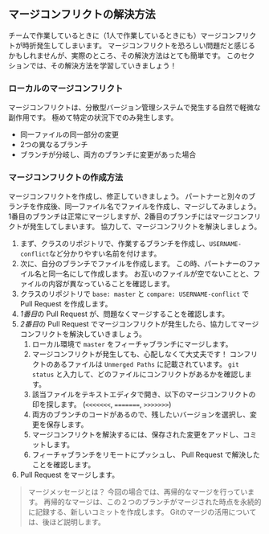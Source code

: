 ## マージコンフリクトの解決方法

チームで作業しているときに（1人で作業しているときにも）マージコンフリクトが時折発生してしまいます。 マージコンフリクトを恐ろしい問題だと感じるかもしれませんが、実際のところ、その解決方法はとても簡単です。 このセクションでは、その解決方法を学習していきましょう！

### ローカルのマージコンフリクト

マージコンフリクトは、分散型バージョン管理システムで発生する自然で軽微な副作用です。 極めて特定の状況下でのみ発生します。

- 同一ファイルの同一部分の変更
- 2つの異なるブランチ
- ブランチが分岐し、両方のブランチに変更があった場合

### マージコンフリクトの作成方法

マージコンフリクトを作成し、修正していきましょう。 パートナーと別々のブランチを作成後、同一ファイル名でファイルを作成し、マージしてみましょう。 1番目のブランチは正常にマージしますが、2番目のブランチにはマージコンフリクトが発生してしまいます。 協力して、マージコンフリクトを解決しましょう。

1. まず、クラスのリポジトリで、作業するブランチを作成し、`USERNAME-conflict`など分かりやすい名前を付けます。
2. 次に、自分のブランチでファイルを作成します。 この時、パートナーのファイル名と同一名にして作成します。 お互いのファイルが空でないことと、ファイルの内容が異なっていることを確認します。
3. クラスのリポジトリで `base: master` と `compare: USERNAME-conflict` で Pull Request を作成します。
4. *1番目*の Pull Request が、問題なくマージすることを確認します。
5. *2番目*の Pull Request でマージコンフリクトが発生したら、協力してマージコンフリクトを解決していきましょう。 
    1. ローカル環境で `master` をフィーチャブランチにマージします。
    2. マージコンフリクトが発生しても、心配しなくて大丈夫です！ コンフリクトのあるファイルは `Unmerged Paths` に記載されています。 `git status` と入力して、どのファイルにコンフリクトがあるかを確認します。
    3. 該当ファイルをテキストエディタで開き、以下のマージコンフリクトの印を探します。 (`<<<<<<<`, `=======`, `>>>>>>>`)
    4. 両方のブランチのコードがあるので、残したいバージョンを選択し、変更を保存します。
    5. マージコンフリクトを解決するには、保存された変更をアッドし、コミットします。
    6. フィーチャブランチをリモートにプッシュし、 Pull Request で解決したことを確認します。
6. Pull Request をマージします。

> マージメッセージとは？ 今回の場合では、再帰的なマージを行っています。 再帰的なマージは、この２つのブランチがマージされた時点を永続的に記録する、新しいコミットを作成します。 Gitのマージの活用については、後ほど説明します。

